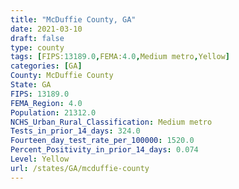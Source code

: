 ```yaml
---
title: "McDuffie County, GA"
date: 2021-03-10
draft: false
type: county
tags: [FIPS:13189.0,FEMA:4.0,Medium metro,Yellow]
categories: [GA]
County: McDuffie County
State: GA
FIPS: 13189.0
FEMA_Region: 4.0
Population: 21312.0
NCHS_Urban_Rural_Classification: Medium metro
Tests_in_prior_14_days: 324.0
Fourteen_day_test_rate_per_100000: 1520.0
Percent_Positivity_in_prior_14_days: 0.074
Level: Yellow
url: /states/GA/mcduffie-county
---
```



